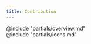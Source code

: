 ```yaml
---
title: Contribution
---
```


<section data-tab="Overview">
  @include "partials/overview.md"
</section>

<section data-tab="Icons">
  @include "partials/icons.md"
</section>

